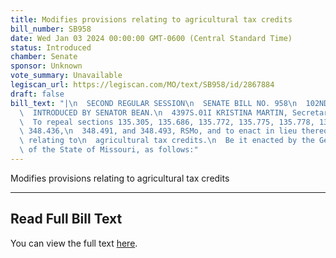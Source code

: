 ```yaml
---
title: Modifies provisions relating to agricultural tax credits
bill_number: SB958
date: Wed Jan 03 2024 00:00:00 GMT-0600 (Central Standard Time)
status: Introduced
chamber: Senate
sponsor: Unknown
vote_summary: Unavailable
legiscan_url: https://legiscan.com/MO/text/SB958/id/2867884
draft: false
bill_text: "|\n  SECOND REGULAR SESSION\n  SENATE BILL NO. 958\n  102ND GENERA L ASSEMBLY\n\
  \  INTRODUCED BY SENATOR BEAN.\n  4397S.01I KRISTINA MARTIN, Secretary\n  AN ACT\n\
  \  To repeal sections 135.305, 135.686, 135.772, 135.775, 135.778, 135.1610, 137.1018,\
  \ 348.436,\n  348.491, and 348.493, RSMo, and to enact in lieu thereof ten new sections\
  \ relating to\n  agricultural tax credits.\n  Be it enacted by the General Assembly\
  \ of the State of Missouri, as follows:"
---
```

Modifies provisions relating to agricultural tax credits

---

## Read Full Bill Text

You can view the full text [here](https://legiscan.com/MO/text/SB958/id/2867884).
